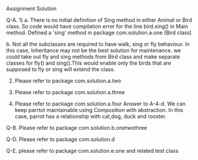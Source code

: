 Assignment Solution

Q-A.
1)
 a. There is no initial definition of Sing method in either Animal or Bird class. So code would have compilation error for the line bird.sing() in Main method. Defined a 'sing' method in package com.solution.a.one (Bird class)

 b. Not all the subclasses are required to have walk, sing or fly behaviour. In this case, Inheritance may not be the best solution for maintenance. we could take out fly and sing methods from Bird class and make separate classes for fly() and sing().This would enable only the birds that are supposed to fly or sing will extend the class.

2) Please refer to package com.solution.a.two

3) Please refer to package com.solution.a.three

4) Please refer to package com.solution.a.four
 Answer to A-4-d.  We can keep parrtot maintainable using Composition with abstraction. In this case, parrot has a relationship with cat,dog, duck and rooster.


Q-B. Please refer to package com.solution.b.onetwothree

Q-D. Please refer to package com.solution.d

Q-E. please refer to package  com.solution.e.one and related test class